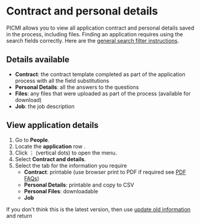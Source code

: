 # Contract and personal details

PICMI allows you to view all application contract and personal details saved in the process, including files. Finding an application requires using the search fields correctly. Here are the [general search filter instructions](search.md).

<explanation>

## Details available

* **Contract**: the contract template completed as part of the application process with all the field substitutions
* **Personal Details**: all the answers to the questions
* **Files**: any files that were uploaded as part of the process (available for download)
* **Job**: the job description

</explanation>

<instructions>

## View application details

1. Go to **People**.
2. Locate the **application** row <span class="mdi mdi-checkbox-marked-outline"></span>.
3. Click &vellip; (vertical dots) to open the menu.
4. Select **Contract and details**.
5. Select the tab for the information you require
   * **Contract**: printable <span class="mdi mdi-printer"></span> (use browser print to PDF if required see [PDF FAQs](../faqs.md#how-do-i-create-a-pdf-using-the-browser-print-function))
   * **Personal Details**: printable <span class="mdi mdi-printer"></span> and copy to CSV <span class="mdi mdi-content-copy"></span>
   * **Personal Files**: downloadable <span class="mdi mdi-download"></span>
   * **Job**

<prompt>

If you don't think this is the latest version, then use [update old information](update-old-information.md) and return

</prompt>

</instructions>
